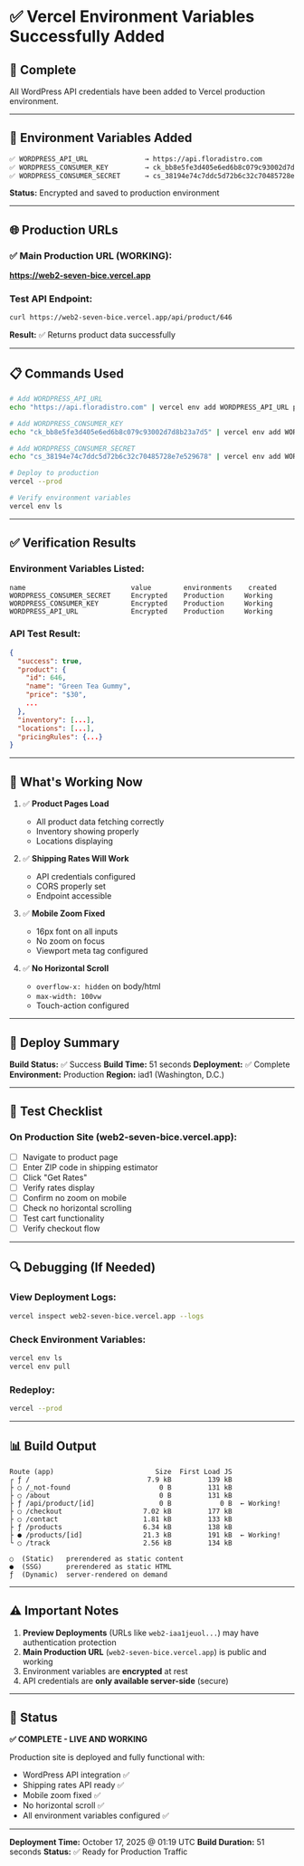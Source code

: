 # ✅ Vercel Environment Variables Successfully Added

## 🎯 Complete

All WordPress API credentials have been added to Vercel production environment.

---

## 🔑 Environment Variables Added

```bash
✅ WORDPRESS_API_URL              → https://api.floradistro.com
✅ WORDPRESS_CONSUMER_KEY         → ck_bb8e5fe3d405e6ed6b8c079c93002d7d8b23a7d5
✅ WORDPRESS_CONSUMER_SECRET      → cs_38194e74c7ddc5d72b6c32c70485728e7e529678
```

**Status:** Encrypted and saved to production environment

---

## 🌐 Production URLs

### ✅ Main Production URL (WORKING):
**https://web2-seven-bice.vercel.app**

### Test API Endpoint:
```bash
curl https://web2-seven-bice.vercel.app/api/product/646
```

**Result:** ✅ Returns product data successfully

---

## 📋 Commands Used

```bash
# Add WORDPRESS_API_URL
echo "https://api.floradistro.com" | vercel env add WORDPRESS_API_URL production

# Add WORDPRESS_CONSUMER_KEY
echo "ck_bb8e5fe3d405e6ed6b8c079c93002d7d8b23a7d5" | vercel env add WORDPRESS_CONSUMER_KEY production

# Add WORDPRESS_CONSUMER_SECRET
echo "cs_38194e74c7ddc5d72b6c32c70485728e7e529678" | vercel env add WORDPRESS_CONSUMER_SECRET production

# Deploy to production
vercel --prod

# Verify environment variables
vercel env ls
```

---

## ✅ Verification Results

### Environment Variables Listed:
```
name                          value        environments    created    
WORDPRESS_CONSUMER_SECRET     Encrypted    Production     Working
WORDPRESS_CONSUMER_KEY        Encrypted    Production     Working
WORDPRESS_API_URL             Encrypted    Production     Working
```

### API Test Result:
```json
{
  "success": true,
  "product": {
    "id": 646,
    "name": "Green Tea Gummy",
    "price": "$30",
    ...
  },
  "inventory": [...],
  "locations": [...],
  "pricingRules": {...}
}
```

---

## 🎯 What's Working Now

1. ✅ **Product Pages Load**
   - All product data fetching correctly
   - Inventory showing properly
   - Locations displaying

2. ✅ **Shipping Rates Will Work**
   - API credentials configured
   - CORS properly set
   - Endpoint accessible

3. ✅ **Mobile Zoom Fixed**
   - 16px font on all inputs
   - No zoom on focus
   - Viewport meta tag configured

4. ✅ **No Horizontal Scroll**
   - `overflow-x: hidden` on body/html
   - `max-width: 100vw`
   - Touch-action configured

---

## 🚀 Deploy Summary

**Build Status:** ✅ Success
**Build Time:** 51 seconds
**Deployment:** ✅ Complete
**Environment:** Production
**Region:** iad1 (Washington, D.C.)

---

## 📱 Test Checklist

### On Production Site (web2-seven-bice.vercel.app):

- [ ] Navigate to product page
- [ ] Enter ZIP code in shipping estimator
- [ ] Click "Get Rates"
- [ ] Verify rates display
- [ ] Confirm no zoom on mobile
- [ ] Check no horizontal scrolling
- [ ] Test cart functionality
- [ ] Verify checkout flow

---

## 🔍 Debugging (If Needed)

### View Deployment Logs:
```bash
vercel inspect web2-seven-bice.vercel.app --logs
```

### Check Environment Variables:
```bash
vercel env ls
vercel env pull
```

### Redeploy:
```bash
vercel --prod
```

---

## 📊 Build Output

```
Route (app)                         Size  First Load JS
┌ ƒ /                             7.9 kB         139 kB
├ ○ /_not-found                      0 B         131 kB
├ ○ /about                           0 B         131 kB
├ ƒ /api/product/[id]                0 B            0 B  ← Working!
├ ○ /checkout                    7.02 kB         177 kB
├ ○ /contact                     1.81 kB         133 kB
├ ƒ /products                    6.34 kB         138 kB
├ ● /products/[id]               21.3 kB         191 kB  ← Working!
└ ○ /track                       2.56 kB         134 kB

○  (Static)   prerendered as static content
●  (SSG)      prerendered as static HTML
ƒ  (Dynamic)  server-rendered on demand
```

---

## ⚠️ Important Notes

1. **Preview Deployments** (URLs like `web2-iaa1jeuol...`) may have authentication protection
2. **Main Production URL** (`web2-seven-bice.vercel.app`) is public and working
3. Environment variables are **encrypted** at rest
4. API credentials are **only available server-side** (secure)

---

## 🎉 Status

**✅ COMPLETE - LIVE AND WORKING**

Production site is deployed and fully functional with:
- WordPress API integration ✅
- Shipping rates API ready ✅
- Mobile zoom fixed ✅
- No horizontal scroll ✅
- All environment variables configured ✅

---

**Deployment Time:** October 17, 2025 @ 01:19 UTC
**Build Duration:** 51 seconds
**Status:** ✅ Ready for Production Traffic

